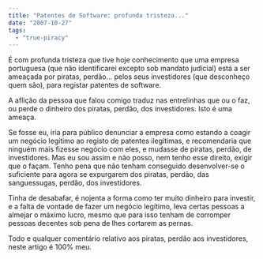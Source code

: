 ```yaml
---
title: "Patentes de Software: profunda tristeza..."
date: "2007-10-27"
tags: 
  - "true-piracy"
---
```


É com profunda tristeza que tive hoje conhecimento que uma empresa portuguesa (que não identificarei excepto sob mandato judicial) está a ser ameaçada por piratas, perdão... pelos seus investidores (que desconheço quem são), para registar patentes de software.

A aflição da pessoa que falou comigo traduz nas entrelinhas que ou o faz, ou perde o dinheiro dos piratas, perdão, dos investidores. Isto é uma ameaça.

Se fosse eu, iria para público denunciar a empresa como estando a coagir um negócio legítimo ao registo de patentes ilegítimas, e recomendaria que ninguém mais fizesse negócio com eles, e mudasse de piratas, perdão, de investidores. Mas eu sou assim e não posso, nem tenho esse direito, exigir que o façam. Tenho pena que não tenham conseguido desenvolver-se o suficiente para agora se expurgarem dos piratas, perdão, das sanguessugas, perdão, dos investidores.

Tinha de desabafar, é nojenta a forma como ter muito dinheiro para investir, e a falta de vontade de fazer um negócio legítimo, leva certas pessoas a almejar o máximo lucro, mesmo que para isso tenham de corromper pessoas decentes sob pena de lhes cortarem as pernas.

Todo e qualquer comentário relativo aos piratas, perdão aos investidores, neste artigo é 100% meu.

